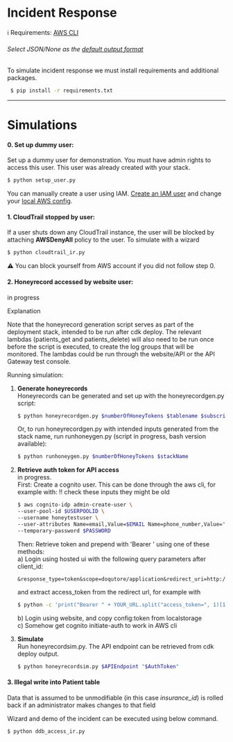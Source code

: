 # Incident Response

:information_source:
Requirements: [AWS CLI](https://docs.aws.amazon.com/cli/latest/userguide/install-cliv2.html "Install AWS CLI")
<br/> 
###### Select JSON/None as the [default output format](https://docs.aws.amazon.com/cli/latest/userguide/cli-chap-configure.html "Configuring the AWS CLI")

To simulate incident response we must install requirements and additional packages.
<br/>
```bash
 $ pip install -r requirements.txt
 ```

----
# Simulations
#### 0. Set up dummy user: 
Set up a dummy user for demonstration. You must have admin rights to access this user. This user was already created with your stack. 
```bash
$ python setup_user.py
 ```
 You can manually create a user using IAM. [Create an IAM user](https://docs.aws.amazon.com/IAM/latest/UserGuide/id_users_create.html "Create AWS IAM user guide") and change your [local AWS config](https://docs.aws.amazon.com/cli/latest/userguide/cli-chap-configure.html "Configuring the AWS CLI"). 


#### 1. CloudTrail stopped by user: 
If a user shuts down any CloudTrail instance, the user will be blocked by attaching <b>AWSDenyAll</b> policy to the user.
To simulate with a wizard
```bash
$ python cloudtrail_ir.py
 ```
:warning: You can block yourself from AWS account if you did not follow step 0. 


#### 2. Honeyrecord accessed by website user:
in progress

Explanation

Note that the honeyrecord generation script serves as part of the deployment stack, intended to be run after cdk deploy. The relevant lambdas (patients_get and patients_delete) will also need to be run once before the script is executed, to create the log groups that will be monitored. The lambdas could be run through the website/API or the API Gateway test console.

Running simulation:
1. <b>Generate honeyrecords</b>  
Honeyrecords can be generated and set up with the honeyrecordgen.py script:
    ```bash
    $ python honeyrecordgen.py $numberOfHoneyTokens $tablename $subscriptionFilterdestinationArn $sourceLogGroupName $sourceLogGroupName2 ...
    ```
    Or, to run honeyrecordgen.py with intended inputs generated from the stack name, run runhoneygen.py (script in progress, bash version available):
    ```bash
    $ python runhoneygen.py $numberOfHoneyTokens $stackName
    ```
2. <b>Retrieve auth token for API access</b>  
in progress.  
First: Create a cognito user. This can be done through the aws cli, for example with:
    !! check these inputs they might be old
    ```bash
    $ aws cognito-idp admin-create-user \
    --user-pool-id $USERPOOLID \
    --username honeytestuser \
    --user-attributes Name=email,Value=$EMAIL Name=phone_number,Value="+1212555123" Name=custom:type,Value=doctor Name=email_verified,Value=True Name=phone_number_verified,Value=True \
    --temporary-password $PASSWORD
    ```
    Then: Retrieve token and prepend with 'Bearer ' using one of these methods:  
    a) Login using hosted ui with the following query parameters after client_id:
    ```
    &response_type=token&scope=doqutore/application&redirect_uri=http://localhost
    ```
    and extract access_token from the redirect url, for example with
    ```bash
    $ python -c 'print("Bearer " + YOUR_URL.split("access_token=", 1)[1].split("&")[0])'
    ```
    b) Login using website, and copy config:token from localstorage  
    c) Somehow get cognito initiate-auth to work in AWS cli
 
 3. <b>Simulate</b>  
Run honeyrecordsim.py.
The API endpoint can be retrieved from cdk deploy output.
    ```bash
    $ python honeyrecordsim.py $APIEndpoint "$AuthToken"
    ```


#### 3. Illegal write into Patient table
Data that is assumed to be unmodifiable (in this case _insurance_id_) is rolled back if an administrator makes changes to that field

Wizard and demo of the incident can be executed using below command.
```bash
$ python ddb_access_ir.py
```
